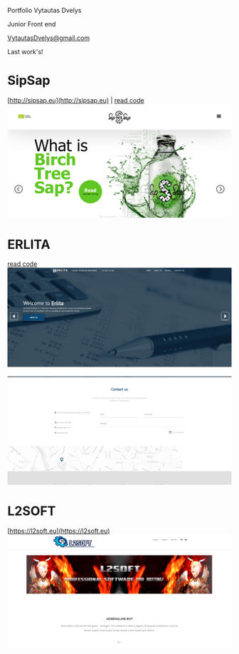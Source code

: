 Portfolio Vytautas Dvelys

Junior Front end

[VytautasDvelys@gmail.com](mailto:vytautasdvelys@gmail.com)


Last work's! 


# SipSap
[http://sipsap.eu](http://sipsap.eu) | [read code](sipsap/index.html)
![demo](screenshots/sipsap.png)


# ERLITA
[read code](erlita/index.html)
![demo](screenshots/erlita.png)
![demo](screenshots/erlita-contact.png)

# L2SOFT
[https://l2soft.eu](https://l2soft.eu)
![demo](screenshots/l2soft.png)
